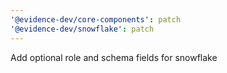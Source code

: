 ```yaml
---
'@evidence-dev/core-components': patch
'@evidence-dev/snowflake': patch
---
```


Add optional role and schema fields for snowflake
